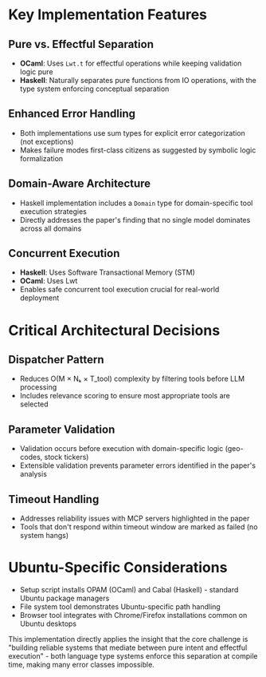 # Key Implementation Features

## Pure vs. Effectful Separation
- **OCaml**: Uses `Lwt.t` for effectful operations while keeping validation logic pure
- **Haskell**: Naturally separates pure functions from IO operations, with the type system enforcing conceptual separation

## Enhanced Error Handling
- Both implementations use sum types for explicit error categorization (not exceptions)
- Makes failure modes first-class citizens as suggested by symbolic logic formalization

## Domain-Aware Architecture
- Haskell implementation includes a `Domain` type for domain-specific tool execution strategies
- Directly addresses the paper's finding that no single model dominates across all domains

## Concurrent Execution
- **Haskell**: Uses Software Transactional Memory (STM)
- **OCaml**: Uses Lwt
- Enables safe concurrent tool execution crucial for real-world deployment

# Critical Architectural Decisions

## Dispatcher Pattern
- Reduces O(M × Nₖ × T_tool) complexity by filtering tools before LLM processing
- Includes relevance scoring to ensure most appropriate tools are selected

## Parameter Validation
- Validation occurs before execution with domain-specific logic (geo-codes, stock tickers)
- Extensible validation prevents parameter errors identified in the paper's analysis

## Timeout Handling
- Addresses reliability issues with MCP servers highlighted in the paper
- Tools that don't respond within timeout window are marked as failed (no system hangs)

# Ubuntu-Specific Considerations

- Setup script installs OPAM (OCaml) and Cabal (Haskell) - standard Ubuntu package managers
- File system tool demonstrates Ubuntu-specific path handling
- Browser tool integrates with Chrome/Firefox installations common on Ubuntu desktops

This implementation directly applies the insight that the core challenge is "building reliable systems that mediate between pure intent and effectful execution" - both language type systems enforce this separation at compile time, making many error classes impossible.
